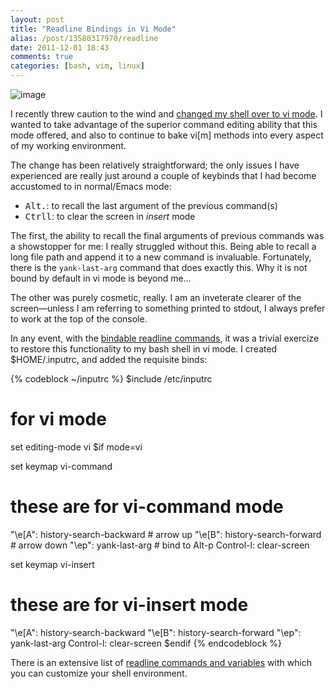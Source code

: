 ```yaml
---
layout: post
title: "Readline Bindings in Vi Mode"
alias: /post/13580317970/readline
date: 2011-12-01 18:43
comments: true
categories: [bash, vim, linux]
---
```

![image](http://dl.dropbox.com/u/261312/Blog-images/readline.png)

I recently threw caution to the wind and 
[changed my shell over to vi mode](https://bitbucket.org/jasonwryan/eeepc/changeset/765405e97e25 "Bitbucket commit").
I wanted to take advantage of the superior command editing ability that
this mode offered, and also to continue to bake vi[m] methods into every
aspect of my working environment.

The change has been relatively straightforward; the only issues I have
experienced are really just around a couple of keybinds that I had
become accustomed to in normal/Emacs mode:

-   <kbd>Alt</kbd><kbd>.</kbd>: to recall the last argument of the previous command(s)
-   <kbd>Ctrl</kbd><kbd>l</kbd>: to clear the screen in *insert* mode

The first, the ability to recall the final arguments of previous
commands was a showstopper for me: I really struggled without this.
Being able to recall a long file path and append it to a new command is
invaluable. Fortunately, there is the `yank-last-arg` command that does
exactly this. Why it is not bound by default in vi mode is beyond me…

The other was purely cosmetic, really. I am an inveterate clearer of the
screen—unless I am referring to something printed to stdout, I always
prefer to work at the top of the console.

In any event, with the 
[bindable readline commands](http://tiswww.case.edu/php/chet/readline/readline.html#SEC13 "GNU Readline Library"),
it was a trivial exercize to restore this functionality to my bash shell
in vi mode. I created <span class="file">$HOME/.inputrc</span>, and added the requisite binds:

{% codeblock ~/inputrc %}
$include /etc/inputrc

# for vi mode
set editing-mode vi
$if mode=vi

set keymap vi-command
# these are for vi-command mode
"\e[A": history-search-backward            # arrow up
"\e[B": history-search-forward             # arrow down
"\ep": yank-last-arg                       # bind to Alt-p
Control-l: clear-screen

set keymap vi-insert
# these are for vi-insert mode
"\e[A": history-search-backward
"\e[B": history-search-forward
"\ep": yank-last-arg
Control-l: clear-screen
$endif
{% endcodeblock %}

There is an extensive list of 
[readline commands and variables](http://linux.about.com/library/cmd/blcmdl3_readline.htm "About.Linux page on readline")
with which you can customize your shell environment.
